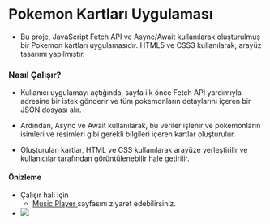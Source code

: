 # Pokemon Kartları Uygulaması
- Bu proje, JavaScript Fetch API ve Async/Await kullanılarak oluşturulmuş bir Pokemon kartları uygulamasıdır. HTML5 ve CSS3  kullanılarak, arayüz tasarımı yapılmıştır.

### Nasıl Çalışır?
 - Kullanıcı uygulamayı açtığında, sayfa ilk önce Fetch API yardımıyla  adresine bir istek gönderir ve tüm pokemonların detaylarını içeren bir JSON dosyası alır.

 - Ardından, Async ve Await kullanılarak, bu veriler işlenir ve pokemonların isimleri ve resimleri gibi gerekli bilgileri içeren kartlar oluşturulur.

- Oluşturulan kartlar, HTML ve CSS kullanılarak arayüze yerleştirilir ve kullanıcılar tarafından görüntülenebilir hale getirilir.


#### Önizleme 
- Çalışır hali için 
  - [Music Player ](https://pokedexquide.netlify.app/) sayfasını ziyaret edebilirsiniz.
- ![](pokedex.gif)